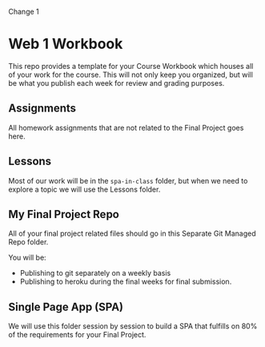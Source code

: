 Change 1

# Web 1 Workbook
This repo provides a template for your Course Workbook which houses all of your work for the course. This will not only keep you organized, but will be what you publish each week for review and grading purposes.

## Assignments
All homework assignments that are not related to the Final Project goes here.

## Lessons
Most of our work will be in the `spa-in-class` folder, but when we need to explore a topic we will use the Lessons folder.

## My Final Project Repo
All of your final project related files should go in this Separate Git Managed Repo folder. 

You will be:

* Publishing to git separately on a weekly basis
* Publishing to heroku during the final weeks for final submission.

## Single Page App (SPA)
We will use this folder session by session to build a SPA that fulfills on 80% of the requirements for your Final Project.